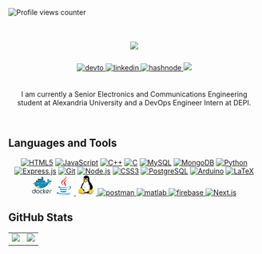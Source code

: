 ![Profile views counter](https://komarev.com/ghpvc/?username=mennatallah9&&style=flat-square)  
<h1 align="center">
  <a href="https://git.io/typing-svg">
    <img src="https://readme-typing-svg.herokuapp.com/?lines=Hi!;I'm+Mennatallah;&center=true&size=30">
  </a>
</h1>
  

<div align="center">
<a href="https://dev.to/mennahaggag" target="_blank">
<img src=https://img.shields.io/badge/dev.to-%2308090A.svg?&style=for-the-badge&logo=dev.to&logoColor=white alt=devto style="margin-bottom: 5px;" />
</a>
<a href="https://linkedin.com/in/mennatallahhaggag" target="_blank">
<img src=https://img.shields.io/badge/linkedin-%231E77B5.svg?&style=for-the-badge&logo=linkedin&logoColor=white alt=linkedin style="margin-bottom: 5px;" />
</a>
<a href="https://hashnode.com/@mennahaggag" target="_blank">
<img src="https://img.shields.io/badge/hashnode-%232962FF.svg?&style=for-the-badge&logo=hashnode&logoColor=white" alt="hashnode" style="margin-bottom: 5px;" />
</a>
<a href = "mailto:mennatallah.a.haggag@gmail.com" target="_blank"><img src="https://img.shields.io/badge/-Gmail-%23333?style=for-the-badge&logo=gmail&logoColor=white"></a>
 <p> <br>I am currently a Senior Electronics and Communications Engineering student at Alexandria University and a DevOps Engineer Intern at DEPI.</p>
</div>  
  
  
<br/>  


## Languages and Tools  
<div align="center">  
<a href="https://en.wikipedia.org/wiki/HTML5" target="_blank" rel="noreferrer"><img src="https://profilinator.rishav.dev/skills-assets/html5-original-wordmark.svg" alt="HTML5" width="40" height="40"/></a>  
<a href="https://www.javascript.com/" target="_blank" rel="noreferrer"><img src="https://profilinator.rishav.dev/skills-assets/javascript-original.svg" alt="JavaScript" width="40" height="40"/></a>  
<a href="https://www.cplusplus.com/" target="_blank" rel="noreferrer"><img src="https://profilinator.rishav.dev/skills-assets/cplusplus-original.svg" alt="C++" width="40" height="40"/></a>  
<a href="https://www.cprogramming.com/" target="_blank" rel="noreferrer"><img src="https://profilinator.rishav.dev/skills-assets/c-original.svg" alt="C" width="40" height="40"/></a>  
<a href="https://www.mysql.com/" target="_blank" rel="noreferrer"><img src="https://profilinator.rishav.dev/skills-assets/mysql-original-wordmark.svg" alt="MySQL" width="40" height="40"/></a>  
<a href="https://www.mongodb.com/" target="_blank" rel="noreferrer"><img src="https://profilinator.rishav.dev/skills-assets/mongodb-original-wordmark.svg" alt="MongoDB" width="40" height="40"/></a>  
<a href="https://www.python.org/" target="_blank" rel="noreferrer"><img src="https://profilinator.rishav.dev/skills-assets/python-original.svg" alt="Python" width="40" height="40" /></a>  
<a href="https://expressjs.com/" target="_blank" rel="noreferrer"><img src="https://profilinator.rishav.dev/skills-assets/express-original-wordmark.svg" alt="Express.js" width="40" height="40"/></a>  
<a href="https://github.com/" target="_blank" rel="noreferrer"><img src="https://profilinator.rishav.dev/skills-assets/git-scm-icon.svg" alt="Git" width="40" height="40"/></a>  
<a href="https://nodejs.org/" target="_blank" rel="noreferrer"><img src="https://profilinator.rishav.dev/skills-assets/nodejs-original-wordmark.svg" alt="Node.js" width="40" height="40" /></a>  
<a href="https://www.w3schools.com/css/" target="_blank" rel="noreferrer"><img src="https://profilinator.rishav.dev/skills-assets/css3-original-wordmark.svg" alt="CSS3" width="40" height="40" /></a>  
<a href="https://www.postgresql.org/" target="_blank" rel="noreferrer"><img src="https://profilinator.rishav.dev/skills-assets/postgresql-original-wordmark.svg" alt="PostgreSQL" width="40" height="40" /></a>  
<a href="https://www.arduino.cc/" target="_blank" rel="noreferrer"><img src="https://profilinator.rishav.dev/skills-assets/arduino.png" alt="Arduino" width="40" height="40" /></a>  
<a href="https://www.latex-project.org/" target="_blank" rel="noreferrer"><img src="https://profilinator.rishav.dev/skills-assets/latex.png" alt="LaTeX" width="40" height="40" /></a>
<a href="https://www.docker.com/" target="_blank" rel="noreferrer"><img src="https://raw.githubusercontent.com/devicons/devicon/master/icons/docker/docker-original-wordmark.svg" alt="docker" width="40" height="40"/></a>
<a href="https://www.java.com" target="_blank" rel="noreferrer"> <img src="https://raw.githubusercontent.com/devicons/devicon/master/icons/java/java-original.svg" alt="java" width="40" height="40"/> </a>
<a href="https://www.linux.org/" target="_blank" rel="noreferrer"> <img src="https://raw.githubusercontent.com/devicons/devicon/master/icons/linux/linux-original.svg" alt="linux" width="40" height="40"/> </a>
<a href="https://postman.com" target="_blank" rel="noreferrer"> <img src="https://www.vectorlogo.zone/logos/getpostman/getpostman-icon.svg" alt="postman" width="40" height="40"/> </a>
<a href="https://www.mathworks.com/" target="_blank" rel="noreferrer"> <img src="https://upload.wikimedia.org/wikipedia/commons/2/21/Matlab_Logo.png" alt="matlab" width="40" height="40"/> </a>
<a href="https://firebase.google.com/" target="_blank" rel="noreferrer"> <img src="https://firebase.google.com/downloads/brand-guidelines/PNG/logo-logomark.png" alt="firebase" width="40" height="40"/> </a>
<a href="https://nextjs.org/" target="_blank" rel="noreferrer"> <img src="https://upload.wikimedia.org/wikipedia/commons/8/8e/Nextjs-logo.svg" alt="Next.js" width="40" height="40"/> </a>


</div>  


## GitHub Stats  
<table><tr><td valign="top" width="50%">

<img src="https://github-readme-stats.vercel.app/api?username=mennatallah9&show_icons=true&count_private=true&hide_border=true&theme=dracula" align="left" style="width: 100%" />

</td><td valign="top" width="50%">

<img src="https://github-readme-streak-stats.herokuapp.com?user=mennatallah9&theme=dracula" width="700">

</td></tr></table>  

